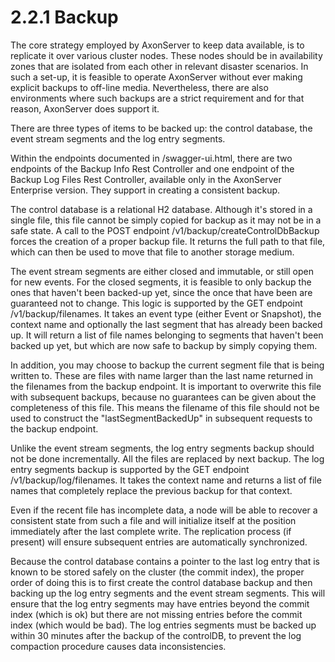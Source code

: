 # 2.2.1 Backup

The core strategy employed by AxonServer to keep data available, is to replicate it over various
cluster nodes. These nodes should be in availability zones that are isolated from each other in relevant disaster
scenarios. In such a set-up, it is feasible to operate AxonServer without ever making explicit backups
to off-line media. Nevertheless, there are also environments where such backups are a strict requirement
and for that reason, AxonServer does support it.

There are three types of items to be backed up: the control database, the event stream segments and the log entry
segments. 

Within the endpoints documented in /swagger-ui.html, there are two endpoints of the Backup Info Rest Controller 
and one endpoint of the Backup Log Files Rest Controller, available only in the AxonServer Enterprise version.
They support in creating a consistent backup.

The control database is a relational H2 database. Although it's stored in a single file, this file cannot be simply
copied for backup as it may not be in a safe state. A call to the POST endpoint /v1/backup/createControlDbBackup
forces the creation of a proper backup file. It returns the full path to that file, which can then be used to
move that file to another storage medium.

The event stream segments are either closed and immutable, or still open for new events. For the closed segments, it is 
feasible to only backup the ones that haven't been backed-up yet, since the once that have been are guaranteed not to 
change. This logic is supported by the GET endpoint /v1/backup/filenames. It takes an event type (either Event or 
Snapshot), the context name and optionally the last segment that has already been backed up. It will return a list of 
file names belonging to segments that haven't been backed up yet, but which are now safe to backup by simply copying them.

In addition, you may choose to backup the current segment file that is being written to. These are files with name
larger than the last name returned in the filenames from the backup endpoint. It is important to overwrite this file
with subsequent backups, because no guarantees can be given about the completeness of this file. This means the filename
of this file should not be used to construct the "lastSegmentBackedUp" in subsequent requests to the
backup endpoint.

Unlike the event stream segments, the log entry segments backup should not be done incrementally. All the files are
replaced by next backup. The log entry segments backup is supported by the GET endpoint /v1/backup/log/filenames. 
It takes the context name and returns a list of file names that completely replace the previous backup for that context.

Even if the recent file has incomplete data, a node will be able to recover a consistent state from such a file and
will initialize itself at the position immediately after the last complete write. The replication process (if present)
will ensure subsequent entries are automatically synchronized.

Because the control database contains a pointer to the last log entry that is known to be stored safely on the cluster 
(the commit index), the proper order of doing this is to first create the control database backup and then backing up 
the log entry segments and the event stream segments. This will ensure that the log entry segments may have entries 
beyond the commit index (which is ok) but there are not missing entries before the commit index (which would be bad).
The log entries segments must be backed up within 30 minutes after the backup of the controlDB, to prevent the log 
compaction procedure causes data inconsistencies.
